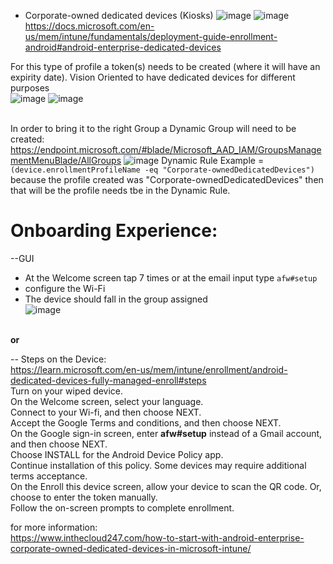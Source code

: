* Corporate-owned dedicated devices (Kiosks)
![image](https://user-images.githubusercontent.com/44326428/178163792-77a3e878-1393-486c-8923-6d976c75746d.png)
![image](https://user-images.githubusercontent.com/44326428/178165727-96beafd9-f501-494b-8ded-07cdc8b6afa8.png)
https://docs.microsoft.com/en-us/mem/intune/fundamentals/deployment-guide-enrollment-android#android-enterprise-dedicated-devices

For this type of profile a token(s) needs to be created (where it will have an expirity date). Vision Oriented to have dedicated devices for different purposes <br/>
![image](https://user-images.githubusercontent.com/44326428/178164256-1c23bd12-410d-4cf6-a69c-0a941c490a7f.png)
![image](https://user-images.githubusercontent.com/44326428/178164285-94e64156-c1d9-451a-8a8c-550576c1e211.png)


<br/>In order to bring it to the right Group a Dynamic Group will need to be created: <br/>
https://endpoint.microsoft.com/#blade/Microsoft_AAD_IAM/GroupsManagementMenuBlade/AllGroups
![image](https://user-images.githubusercontent.com/44326428/178164972-db25df94-132c-4ba8-b65c-b8695c102cc9.png)
Dynamic Rule Example = ``` (device.enrollmentProfileName -eq "Corporate-ownedDedicatedDevices") ```<br/>
because the profile created was "Corporate-ownedDedicatedDevices" then that will be the profile needs tbe in the Dynamic Rule.<br/>

# Onboarding Experience:
--GUI
* At the Welcome screen tap 7 times or at the email input type `afw#setup`
* configure the Wi-Fi 
* The device should fall in the group assigned<br/>
![image](https://user-images.githubusercontent.com/44326428/178165564-8bbdf1e4-eb9b-40d2-ade2-8614be91cd00.png)

</br> **or** <br/>

-- Steps on the Device: <br/>
https://learn.microsoft.com/en-us/mem/intune/enrollment/android-dedicated-devices-fully-managed-enroll#steps<br/>
Turn on your wiped device.<br/>
On the Welcome screen, select your language.<br/>
Connect to your Wi-fi, and then choose NEXT.<br/>
Accept the Google Terms and conditions, and then choose NEXT.<br/>
On the Google sign-in screen, enter **afw#setup** instead of a Gmail account, and then choose NEXT.<br/>
Choose INSTALL for the Android Device Policy app.<br/>
Continue installation of this policy. Some devices may require additional terms acceptance.<br/>
On the Enroll this device screen, allow your device to scan the QR code. Or, choose to enter the token manually.<br/>
Follow the on-screen prompts to complete enrollment.<br/>



for more information: <br/>
https://www.inthecloud247.com/how-to-start-with-android-enterprise-corporate-owned-dedicated-devices-in-microsoft-intune/
